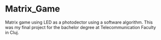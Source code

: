 # Matrix_Game
Matrix game using LED as a photodector using a software algorithm. This was my final project for the bachelor degree at Telecommunication Faculty in Cluj.
